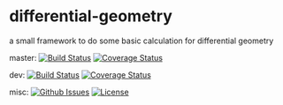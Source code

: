 # differential-geometry
a small framework to do some basic calculation for differential geometry

master:
[![Build Status](https://travis-ci.org/julienlopez/differential-geometry.png?branch=master)](https://travis-ci.org/julienlopez/differential-geometry)
[![Coverage Status](https://coveralls.io/repos/github/julienlopez/differential-geometry/badge.svg?branch=master)](https://coveralls.io/github/julienlopez/differential-geometry?branch=master)

dev:
[![Build Status](https://travis-ci.org/julienlopez/differential-geometry.png?branch=dev)](https://travis-ci.org/julienlopez/differential-geometry)
[![Coverage Status](https://coveralls.io/repos/github/julienlopez/differential-geometry/badge.svg?branch=dev)](https://coveralls.io/github/julienlopez/differential-geometry?branch=dev)

misc:
[![Github Issues](https://img.shields.io/github/issues/julienlopez/differential-geometry.svg)](http://github.com/julienlopez/differential-geometry)
[![License](https://img.shields.io/github/license/julienlopez/differential-geometry.svg)](http://github.com/julienlopez/differential-geometry)